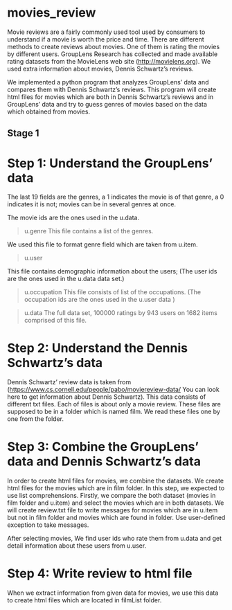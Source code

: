 # movies_review
Movie reviews are a fairly commonly used tool used by consumers to understand if a movie is worth the price and time. There are different methods to create reviews about movies. One of them is rating the movies by different users. GroupLens Research has collected and made available  rating datasets from the MovieLens web site (http://movielens.org). We used extra information about movies, Dennis Schwartz’s reviews.  

We implemented a python program that analyzes GroupLens’ data and compares them with Dennis Schwartz’s reviews. This program will create html files for movies which are both in Dennis Schwartz’s reviews and in GroupLens’ data and try to guess genres of movies based on the data which obtained from movies. 
## Stage 1
# Step 1: Understand the GroupLens’ data 

The last 19 fields are the genres, a 1 indicates the movie is of that genre, a 0 indicates it is not; movies can be in several genres at once.  

The movie ids are the ones used in the u.data.

> u.genre 
This file contains a list of the genres.  
 
We used this file to format genre field which are taken from u.item. 


> u.user 

 This file contains demographic information about the users; (The user ids are the ones used in the u.data data set.)
 
 > u.occupation 
This file consists of list of the occupations. (The occupation ids are the ones used in the u.user data )

> u.data 
The full data set, 100000 ratings by 943 users on 1682 items comprised of this file. 

# Step 2: Understand the Dennis Schwartz’s data 
Dennis Schwartz’ review data is taken from (https://www.cs.cornell.edu/people/pabo/moviereview-data/  You can look here to get information about Dennis Schwartz). This data consists of different txt files.
Each of files is about only a movie review. These files are supposed to be in a folder which is named film. We read these files one by one from the folder. 

# Step 3: Combine the GroupLens’ data and Dennis Schwartz’s data 

In order to create html files for movies, we combine the datasets. We create html files for the movies which are in film folder. In this step, we expected to use list comprehensions. 
Firstly, we compare the both dataset (movies in film folder and u.item) and select the movies which are in both  datasets. We will create review.txt file to write messages for movies which are in u.item but not in film folder and movies which are found in folder. Use user-defined exception to take messages. 

After selecting movies, We find user ids who rate them from u.data and get detail information about these users from u.user. 

# Step 4: Write review to html file 

When we extract information from given data for movies, we use this data to create html files which are located in filmList folder. 
